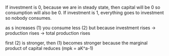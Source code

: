 If investment is 0, because we are in steady state, then capital will be 0 so consumption will also be 0.
If investment is 1, everything goes to investment so nobody consumes.

as s increases
(1) you consume less
(2) but because investment rises -> production rises -> total production rises

first (2) is stronger, then (1) becomes stronger because the marginal product of capital reduces (mpk = aK^a-1)




